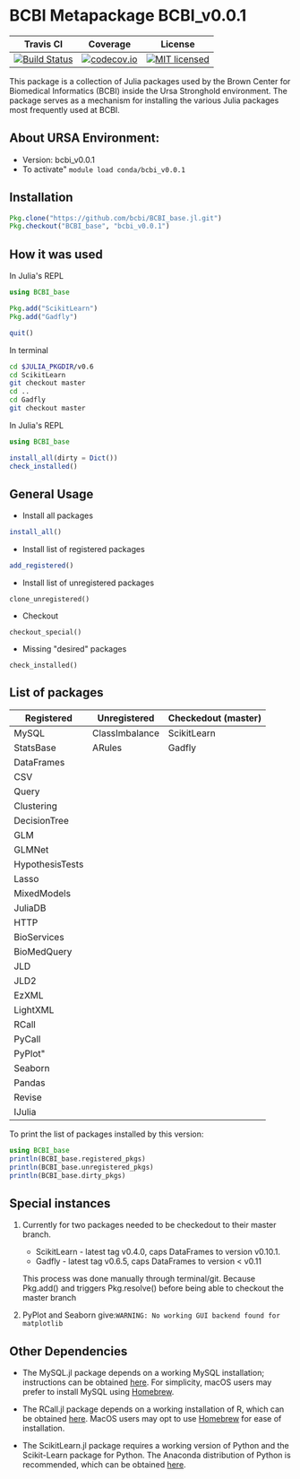 # BCBI Metapackage BCBI_v0.0.1

| Travis CI | Coverage | License |
|-----------|----------|---------|
|[![Build Status](https://travis-ci.org/bcbi/BCBI_base.jl.svg?branch=bcbi_v0.0.1)](https://travis-ci.org/bcbi/BCBI_base.jl)|[![codecov.io](http://codecov.io/github/bcbi/BCBI_base.jl/coverage.svg?branch=bcbi_v0.0.1)](http://codecov.io/githubbcbi/BCBI_base.jl?branch=bcbi_v0.0.1)|[![MIT licensed](https://img.shields.io/badge/license-MIT-blue.svg)](https://raw.githubusercontent.com/bcbi/BCBI_base.jl/bcbi_v0.0.1/LICENSE.md)|

This package is a collection of Julia packages used by the Brown Center for Biomedical Informatics (BCBI) inside the Ursa Stronghold environment. The package serves as a mechanism for installing the various Julia packages most frequently used at BCBI.

## About URSA Environment:
* Version: bcbi_v0.0.1
* To activate" `module load conda/bcbi_v0.0.1`

## Installation

```julia
Pkg.clone("https://github.com/bcbi/BCBI_base.jl.git")
Pkg.checkout("BCBI_base", "bcbi_v0.0.1")
```

## How it was used

In Julia's REPL
```julia
using BCBI_base

Pkg.add("ScikitLearn")
Pkg.add("Gadfly")

quit()
````

In terminal
```bash
cd $JULIA_PKGDIR/v0.6
cd ScikitLearn
git checkout master
cd ..
cd Gadfly
git checkout master
```

In Julia's REPL

```julia
using BCBI_base

install_all(dirty = Dict())
check_installed()
````

## General Usage

* Install all packages

```julia
install_all()
````

* Install list of registered packages

```julia
add_registered()
```

* Install list of unregistered packages

```
clone_unregistered()
```

* Checkout

```
checkout_special()
```

* Missing "desired" packages

```
check_installed()
```

## List of packages

| Registered | Unregistered | Checkedout (master) |
|------------|--------------|---------------------|
|MySQL|ClassImbalance|ScikitLearn|
|StatsBase|ARules|Gadfly|
|DataFrames|||
|CSV|||
|Query|||
|Clustering|||
|DecisionTree|||
|GLM|||
|GLMNet|||
|HypothesisTests|||
|Lasso|||
|MixedModels|||
|JuliaDB|||
|HTTP|||
|BioServices|||
|BioMedQuery|||
|JLD|||
|JLD2|||
|EzXML|||
|LightXML|||
|RCall|||
|PyCall|||
|PyPlot"|||
|Seaborn|||
|Pandas|||
|Revise|||
|IJulia|||

To print the list of packages installed by this version:


```julia
using BCBI_base
println(BCBI_base.registered_pkgs)
println(BCBI_base.unregistered_pkgs)
println(BCBI_base.dirty_pkgs)
```

## Special instances

1. Currently for two packages  needed to be checkedout to their master branch.

    * ScikitLearn - latest tag v0.4.0, caps DataFrames to version v0.10.1.
    * Gadfly - latest tag v0.6.5, caps DataFrames to version < v0.11

    This process was done manually through terminal/git. Because Pkg.add() and
    triggers Pkg.resolve() before being able to checkout the master branch  

2. PyPlot and Seaborn give:`WARNING: No working GUI backend found for matplotlib`


## Other Dependencies
* The MySQL.jl package depends on a working MySQL installation; instructions can be obtained [here](https://dev.mysql.com/doc/refman/5.7/en/installing.html). For simplicity, macOS users may prefer to install MySQL using [Homebrew](https://brew.sh/).

* The RCall.jl package depends on a working installation of R, which can be obtained [here](https://www.r-project.org/). MacOS users may opt to use [Homebrew](https://brew.sh/) for ease of installation.

* The ScikitLearn.jl package requires a working version of Python and the Scikit-Learn package for Python. The Anaconda distribution of Python is recommended, which can be obtained [here](https://www.continuum.io/downloads).
